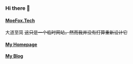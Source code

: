 ### Hi there 👋

<!--
**Ayx03/Ayx03** is a ✨ _special_ ✨ repository because its `README.md` (this file) appears on your GitHub profile.

Here are some ideas to get you started:

- 🔭 I’m currently working on ...
- 🌱 I’m currently learning ...
- 👯 I’m looking to collaborate on ...
- 🤔 I’m looking for help with ...
- 💬 Ask me about ...
- 📫 How to reach me: ...
- 😄 Pronouns: ...
- ⚡ Fun fact: ...
-->
#### [MoeFox.Tech](https://moefox.tech/)
大道至简 ~~这只是一个临时网站，然而我并没有打算重新设计它~~
#### [My Homepage](https://l03.me/)
#### [My Blog](https://aynxu.l03.me/)
